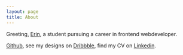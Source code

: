 ```yaml
---
layout: page
title: About
---
```


Greeting, [Erin](http://erinlyc.co,nf), a student pursuing a career in frontend webdeveloper.

<a href="http://github.com/ylu021" target="_blank">Github</a>, see my designs on <a href="http://www.dribbble.com/erinlyc078" target="_blank">Dribbble</a>, find my CV on <a href="http://www.linkedin.com/in/erinlyc" target="_blank">Linkedin</a>.

